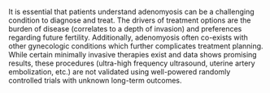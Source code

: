It is essential that patients understand adenomyosis can be a challenging condition to diagnose and treat. The drivers of treatment options are the burden of disease (correlates to a depth of invasion) and preferences regarding future fertility. Additionally, adenomyosis often co-exists with other gynecologic conditions which further complicates treatment planning. While certain minimally invasive therapies exist and data shows promising results, these procedures (ultra-high frequency ultrasound, uterine artery embolization, etc.) are not validated using well-powered randomly controlled trials with unknown long-term outcomes.